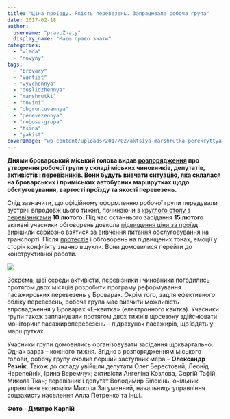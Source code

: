 ```yaml
---
title: "Ціна проїзду. Якість перевезень. Запрацювала робоча група"
date: 2017-02-18
author: 
  username: "pravoZnaty"
  display_name: "Маєш право знати"
categories: 
  - "vlada"
  - "novyny"
tags: 
  - "brovary"
  - "vartist"
  - "vyvchennya"
  - "doslidzhennya"
  - "marshrutki"
  - "novini"
  - "obgruntuvannya"
  - "perevezennya"
  - "robosa-grupa"
  - "tsina"
  - "yakist"
coverImage: "wp-content/uploads/2017/02/aktsiya-marshrutka-perekryttya-protest_00025.jpg"
---
```


**Днями броварський міський голова видав [розпорядження](https://brovary-rada.gov.ua/documents/26762.html) про утворення робочої групи у складі міських чиновників, депутатів, активістів і перевізників. Вони будуть вивчати ситуацію, яка склалася на броварських і приміських автобусних маршрутках щодо обслуговування, вартості проїзду та якості перевезень.**

Слід зазначити, що офіційному оформленню робочої групи передували зустрічі впродовж цього тижня, починаючи з [круглого столу з перевізниками](https://mpz.brovary.org/karty-na-stil-gromada-vymagaye-u-pereviznykiv-prozorosti-taryfiv-na-proyizd-foto/) **10 лютого**. Під час останнього засідання **15 лютого** активні учасники обговорень довкола [підвищення ціни за проїзд](https://mpz.brovary.org/proyizd-kyyeva-12-grn-brovaram-pidgotuvatysya/) вирішили серйозно взятися за вивчення питання обслуговування на транспорті. Після [протестів](https://mpz.brovary.org/brovarchany-perekryly-vulytsyu-gagarina-vymagayuchy-znyzyty-tsinu-na-proyizd-foto/) і обговорень на підвищених тонах, емоції у сторін конфлікту значно вщухли. Вони домовилися перейти до конструктивної роботи.

[![](https://mpz.brovary.org/wp-content/uploads/2017/02/robocha-grupa-marshrutka-15.02.2017_00001.jpg)](https://mpz.brovary.org/wp-content/uploads/2017/02/robocha-grupa-marshrutka-15.02.2017_00001.jpg)

Зокрема, цієї середи активісти, перевізники і чиновники погодились протягом двох місяців розробити програму реформування пасажирських перевезень у Броварах. Окрім того, задля ефективного обліку перевезень, робоча група має вивчити можливість впровадження у Броварах «Е-квитка» (електронного квитка). Учасники групи також запланували протягом двох тижнів щосезону здійснювати моніторинг пасажироперевезень – підрахунок пасажирів, що їздять у маршрутках.

Учасники групи домовились організовувати засідання щоквартально. Однак зараз – кожного тижня. Згідно з розпорядженням міського голови, робочу групу очолив перший заступник мера – **Олександр Резнік**. Також до складу увійшли депутати Олег Берестовий, Леонід Черепейнік, Ірина Веремчук; активісти Ангеліна Козлова, Сергій Тафій, Микола Ткач; перевізник і депутат Володимир Білокінь, очільник управління економіки Микола Загуменний, начальниця управління соцзахисту населення Алла Петренко та інші.

**Фото - Дмитро Карпій**
